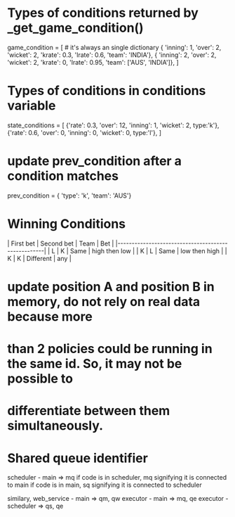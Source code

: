 # Types of conditions returned by _get_game_condition()
game_condition = [ # it's always an single dictionary
    { 'inning': 1, 'over': 2, 'wicket': 2, 'krate': 0.3, 'lrate': 0.6, 'team': 'INDIA'},
    { 'inning': 2, 'over': 2, 'wicket': 2, 'krate': 0, 'lrate': 0.95, 'team': ['AUS', 'INDIA']},
]

# Types of conditions in conditions variable
state_conditions = [
    {'rate': 0.3, 'over': 12, 'inning': 1, 'wicket': 2, type:'k'},
    {'rate': 0.6, 'over': 0, 'inning': 0, 'wicket': 0, type:'l'},
]

# update prev_condition after a condition matches
prev_condition = { 'type': 'k', 'team': 'AUS'}


# Winning Conditions
| First bet | Second bet |   Team    |      Bet      |
|----------------------------------------------------|
|     L     |     K      |   Same    | high then low |
|     K     |     L      |   Same    | low then high |
|     K     |     K      | Different |      any      |

# update position A and position B in memory, do not rely on real data because more
# than 2 policies could be running in the same id. So, it may not be possible to
# differentiate between them simultaneously.

# Shared queue identifier
scheduler - main => mq
if code is in scheduler, mq signifying it is connected to main
if code is in main, sq signifying it is connected to scheduler

similary,
web_service - main => qm, qw
executor - main => mq, qe
executor - scheduler => qs, qe